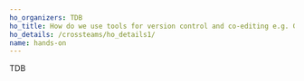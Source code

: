```yaml
---
ho_organizers: TDB 
ho_title: How do we use tools for version control and co-editing e.g. Google drive, Wiki, Github? 
ho_details: /crossteams/ho_details1/
name: hands-on
---
```


TDB

